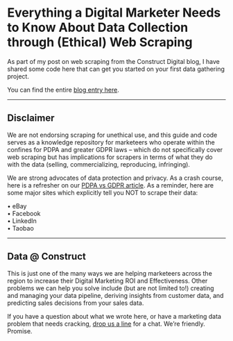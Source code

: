 # Everything a Digital Marketer Needs to Know About Data Collection through (Ethical) Web Scraping

As part of my post on web scraping from the Construct Digital blog, I have shared some code here that can get you started on your first data gathering project.

You can find the entire [blog entry here](https://www.constructdigital.com/blog/everything-a-digital-marketer-needs-to-know-about-data-collection-through-ethical-web-scraping).

---

## Disclaimer
We are not endorsing scraping for unethical use, and this guide and code serves as a knowledge repository for marketeers who operate within the confines for PDPA and greater GDPR laws – which do not specifically cover web scraping but has implications for scrapers in terms of what they do with the data (selling, commercializing, reproducing, infringing). 

We are strong advocates of data protection and privacy. As a crash course, here is a refresher on our [PDPA vs GDPR article](https://www.constructdigital.com/blog/gdpr-and-pdpa-whats-the-difference). As a reminder, here are some major sites which explicitly tell you NOT to scrape their data:

•	eBay  
•	Facebook  
•	LinkedIn  
•	Taobao  

---

## Data @ Construct

This is just one of the many ways we are helping marketeers across the region to increase their Digital Marketing ROI and Effectiveness. Other problems we can help you solve include (but are not limited to!) creating and managing your data pipeline, deriving insights from customer data, and predicting sales decisions from your sales data.

If you have a question about what we wrote here, or have a marketing data problem that needs cracking, [drop us a line](https://www.constructdigital.com/contact) for a chat. We’re friendly. Promise.
